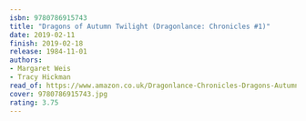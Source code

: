 ```yaml
---
isbn: 9780786915743
title: "Dragons of Autumn Twilight (Dragonlance: Chronicles #1)"
date: 2019-02-11
finish: 2019-02-18
release: 1984-11-01
authors:
- Margaret Weis
- Tracy Hickman
read_of: https://www.amazon.co.uk/Dragonlance-Chronicles-Dragons-Autumn-Twilight/dp/0140087184/ref=sr_1_3
cover: 9780786915743.jpg
rating: 3.75
---
```

